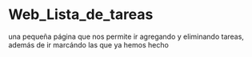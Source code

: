 # Web_Lista_de_tareas
una pequeña página que nos permite ir agregando y eliminando tareas, además de ir marcándo las que ya hemos hecho
